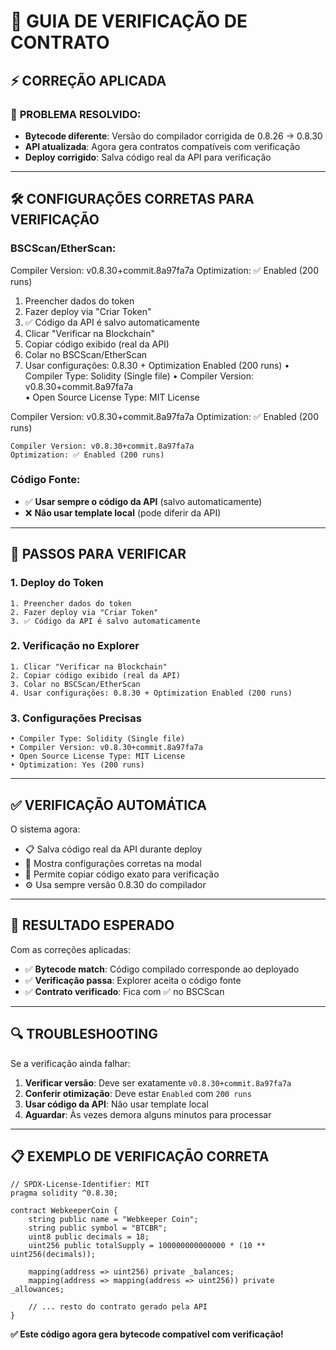 # 🔐 GUIA DE VERIFICAÇÃO DE CONTRATO

## ⚡ CORREÇÃO APLICADA

### 🎯 **PROBLEMA RESOLVIDO:**

- **Bytecode diferente**: Versão do compilador corrigida de 0.8.26 → 0.8.30
- **API atualizada**: Agora gera contratos compatíveis com verificação
- **Deploy corrigido**: Salva código real da API para verificação

---

## 🛠️ **CONFIGURAÇÕES CORRETAS PARA VERIFICAÇÃO**

### **BSCScan/EtherScan:**

Compiler Version: v0.8.30+commit.8a97fa7a
Optimization: ✅ Enabled (200 runs)

1. Preencher dados do token
2. Fazer deploy via "Criar Token"  
3. ✅ Código da API é salvo automaticamente
4. Clicar "Verificar na Blockchain"
5. Copiar código exibido (real da API)
6. Colar no BSCScan/EtherScan
7. Usar configurações: 0.8.30 + Optimization Enabled (200 runs)
• Compiler Type: Solidity (Single file)
• Compiler Version: v0.8.30+commit.8a97fa7a  
• Open Source License Type: MIT License


Compiler Version: v0.8.30+commit.8a97fa7a
Optimization: ✅ Enabled (200 runs)
```
Compiler Version: v0.8.30+commit.8a97fa7a
Optimization: ✅ Enabled (200 runs)
```

### **Código Fonte:**

- ✅ **Usar sempre o código da API** (salvo automaticamente)
- ❌ **Não usar template local** (pode diferir da API)

---

## 🚀 **PASSOS PARA VERIFICAR**

### 1. **Deploy do Token**

```
1. Preencher dados do token
2. Fazer deploy via "Criar Token"  
3. ✅ Código da API é salvo automaticamente
```

### 2. **Verificação no Explorer**

```
1. Clicar "Verificar na Blockchain"
2. Copiar código exibido (real da API)
3. Colar no BSCScan/EtherScan
4. Usar configurações: 0.8.30 + Optimization Enabled (200 runs)
```

### 3. **Configurações Precisas**

```
• Compiler Type: Solidity (Single file)
• Compiler Version: v0.8.30+commit.8a97fa7a  
• Open Source License Type: MIT License
• Optimization: Yes (200 runs)
```

---

## ✅ **VERIFICAÇÃO AUTOMÁTICA**

O sistema agora:

- 📋 Salva código real da API durante deploy
- 🔧 Mostra configurações corretas na modal
- 📄 Permite copiar código exato para verificação
- ⚙️ Usa sempre versão 0.8.30 do compilador

---

## 🎯 **RESULTADO ESPERADO**

Com as correções aplicadas:

- ✅ **Bytecode match**: Código compilado corresponde ao deployado
- ✅ **Verificação passa**: Explorer aceita o código fonte
- ✅ **Contrato verificado**: Fica com ✅ no BSCScan

---

## 🔍 **TROUBLESHOOTING**

Se a verificação ainda falhar:

1. **Verificar versão**: Deve ser exatamente `v0.8.30+commit.8a97fa7a`
2. **Conferir otimização**: Deve estar `Enabled` com `200 runs`
3. **Usar código da API**: Não usar template local
4. **Aguardar**: Às vezes demora alguns minutos para processar

---

## 📋 **EXEMPLO DE VERIFICAÇÃO CORRETA**

```solidity
// SPDX-License-Identifier: MIT
pragma solidity ^0.8.30;

contract WebkeeperCoin {
    string public name = "Webkeeper Coin";
    string public symbol = "BTCBR";
    uint8 public decimals = 18;
    uint256 public totalSupply = 100000000000000 * (10 ** uint256(decimals));
    
    mapping(address => uint256) private _balances;
    mapping(address => mapping(address => uint256)) private _allowances;
    
    // ... resto do contrato gerado pela API
}
```

**✅ Este código agora gera bytecode compatível com verificação!**
